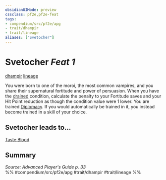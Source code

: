 ```yaml
---
obsidianUIMode: preview
cssclass: pf2e,pf2e-feat
tags:
- compendium/src/pf2e/apg
- trait/dhampir
- trait/lineage
aliases: ["Svetocher"]
---
```

# Svetocher  *Feat 1*  
[dhampir](rules/traits/dhampir-b1.md "Dhampir Ancestry & Heritage Trait")  [lineage](rules/traits/lineage-apg.md "Lineage  Trait")  


You were born to one of the moroi, the most common vampires, and you share their supernatural fortitude and power of persuasion. When you have the [drained](rules/conditions.md#Drained) condition, calculate the penalty to your Fortitude saves and your Hit Point reduction as though the condition value were 1 lower. You are trained [Diplomacy](compendium/skills.md#Diplomacy). If you would automatically be trained in it, you instead become trained in a skill of your choice.

## Svetocher leads to...

[Taste Blood](compendium/feats/taste-blood-loag.md)

## Summary

*Source: Advanced Player's Guide p. 33*  
%% #compendium/src/pf2e/apg #trait/dhampir #trait/lineage %%